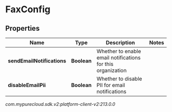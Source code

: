# FaxConfig


## Properties

| Name | Type | Description | Notes |
| ------------ | ------------- | ------------- | ------------- |
| **sendEmailNotifications** | **Boolean** | Whether to enable email notifications for this organization |  |
| **disableEmailPii** | **Boolean** | Whether to disable PII for email notifications |  |




_com.mypurecloud.sdk.v2:platform-client-v2:213.0.0_
